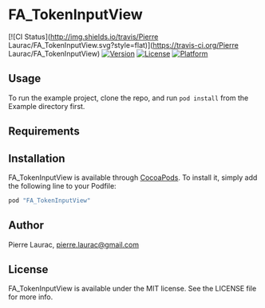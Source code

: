 # FA_TokenInputView

[![CI Status](http://img.shields.io/travis/Pierre Laurac/FA_TokenInputView.svg?style=flat)](https://travis-ci.org/Pierre Laurac/FA_TokenInputView)
[![Version](https://img.shields.io/cocoapods/v/FA_TokenInputView.svg?style=flat)](http://cocoapods.org/pods/FA_TokenInputView)
[![License](https://img.shields.io/cocoapods/l/FA_TokenInputView.svg?style=flat)](http://cocoapods.org/pods/FA_TokenInputView)
[![Platform](https://img.shields.io/cocoapods/p/FA_TokenInputView.svg?style=flat)](http://cocoapods.org/pods/FA_TokenInputView)

## Usage

To run the example project, clone the repo, and run `pod install` from the Example directory first.

## Requirements

## Installation

FA_TokenInputView is available through [CocoaPods](http://cocoapods.org). To install
it, simply add the following line to your Podfile:

```ruby
pod "FA_TokenInputView"
```

## Author

Pierre Laurac, pierre.laurac@gmail.com

## License

FA_TokenInputView is available under the MIT license. See the LICENSE file for more info.
